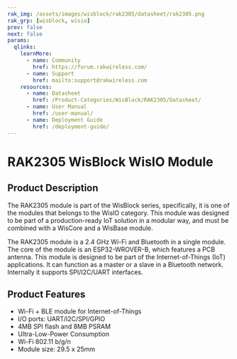 ```yaml
---
rak_img: /assets/images/wisblock/rak2305/datasheet/rak2305.png
rak_grp: [wisblock, wisio]
prev: false
next: false
params:
  qlinks:
    learnMore:
      - name: Community
        href: https://forum.rakwireless.com/
      - name: Support
        href: mailto:support@rakwireless.com
    resources:
      - name: Datasheet
        href: /Product-Categories/WisBlock/RAK2305/Datasheet/
      - name: User Manual
        href: /user-manual/
      - name: Deployment Guide
        href: /deployment-guide/
---
```


# RAK2305 WisBlock WisIO Module

<rk-img
  src="/assets/images/wisblock/rak2305/datasheet/rak2305.png"
  width="50%"
  caption="RAK2305 WisBlock WisIO Module"
/>


## Product Description

The RAK2305 module is part of the WisBlock series, specifically, it is one of the modules that belongs to the WisIO category. This module was designed to be part of a production-ready IoT solution in a modular way, and must be combined with a WisCore and a WisBase module.

The RAK2305 module is a 2.4 GHz Wi-Fi and Bluetooth in a single module. The core of the module is an ESP32-WROVER-B, which features a PCB antenna. This module is designed to be part of the Internet-of-Things (IoT) applications. It can function as a master or a slave in a Bluetooth network. Internally it supports SPI/I2C/UART interfaces.

<rk-btn
  src="../Datasheet/"
  label="Get Started with RAK2305 WisBlock WisIO Module"
/>

<rk-quick-links :params="$page.frontmatter.params.qlinks"/>


## Product Features

-  Wi-Fi + BLE module for Internet-of-Things
-  I/O ports: UART/I2C/SPI/GPIO
- 4MB SPI flash and 8MB PSRAM
- Ultra-Low-Power Consumption
- Wi-Fi 802.11 b/g/n
- Module size: 29.5 x 25mm


<rk-btn
  src="https://store.rakwireless.com/"
  label="Buy a RAK2305 WisBlock WisIO Module"
  _blank
/>